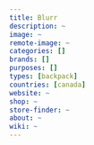 ```yaml
---
title: Blurr
description: ~
image: ~
remote-image: ~
categories: []
brands: []
purposes: []
types: [backpack]
countries: [canada]
website: ~
shop: ~
store-finder: ~
about: ~
wiki: ~
---
```

